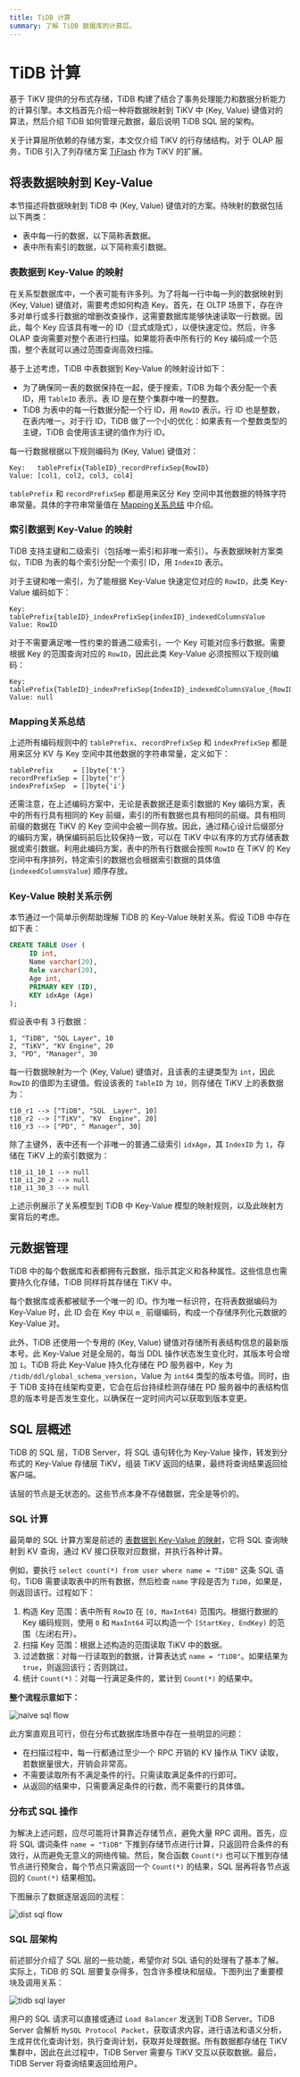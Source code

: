 ```yaml
---
title: TiDB 计算
summary: 了解 TiDB 数据库的计算层。
---
```


# TiDB 计算

基于 TiKV 提供的分布式存储，TiDB 构建了结合了事务处理能力和数据分析能力的计算引擎。本文档首先介绍一种将数据映射到 TiKV 中 (Key, Value) 键值对的算法，然后介绍 TiDB 如何管理元数据，最后说明 TiDB SQL 层的架构。

关于计算层所依赖的存储方案，本文仅介绍 TiKV 的行存储结构。对于 OLAP 服务，TiDB 引入了列存储方案 [TiFlash](/tiflash/tiflash-overview.md) 作为 TiKV 的扩展。

## 将表数据映射到 Key-Value

本节描述将数据映射到 TiDB 中 (Key, Value) 键值对的方案。待映射的数据包括以下两类：

- 表中每一行的数据，以下简称表数据。
- 表中所有索引的数据，以下简称索引数据。

### 表数据到 Key-Value 的映射

在关系型数据库中，一个表可能有许多列。为了将每一行中每一列的数据映射到 (Key, Value) 键值对，需要考虑如何构造 Key。首先，在 OLTP 场景下，存在许多对单行或多行数据的增删改查操作，这需要数据库能够快速读取一行数据。因此，每个 Key 应该具有唯一的 ID（显式或隐式），以便快速定位。然后，许多 OLAP 查询需要对整个表进行扫描。如果能将表中所有行的 Key 编码成一个范围，整个表就可以通过范围查询高效扫描。

基于上述考虑，TiDB 中表数据到 Key-Value 的映射设计如下：

- 为了确保同一表的数据保持在一起，便于搜索，TiDB 为每个表分配一个表 ID，用 `TableID` 表示。表 ID 是在整个集群中唯一的整数。
- TiDB 为表中的每一行数据分配一个行 ID，用 `RowID` 表示。行 ID 也是整数，在表内唯一。对于行 ID，TiDB 做了一个小的优化：如果表有一个整数类型的主键，TiDB 会使用该主键的值作为行 ID。

每一行数据根据以下规则编码为 (Key, Value) 键值对：

```
Key:   tablePrefix{TableID}_recordPrefixSep{RowID}
Value: [col1, col2, col3, col4]
```

`tablePrefix` 和 `recordPrefixSep` 都是用来区分 Key 空间中其他数据的特殊字符串常量。具体的字符串常量值在 [Mapping关系总结](#summary-of-mapping-relationships) 中介绍。

### 索引数据到 Key-Value 的映射

TiDB 支持主键和二级索引（包括唯一索引和非唯一索引）。与表数据映射方案类似，TiDB 为表的每个索引分配一个索引 ID，用 `IndexID` 表示。

对于主键和唯一索引，为了能根据 Key-Value 快速定位对应的 `RowID`，此类 Key-Value 编码如下：

```
Key:   tablePrefix{tableID}_indexPrefixSep{indexID}_indexedColumnsValue
Value: RowID
```

对于不需要满足唯一性约束的普通二级索引，一个 Key 可能对应多行数据。需要根据 Key 的范围查询对应的 `RowID`，因此此类 Key-Value 必须按照以下规则编码：

```
Key:   tablePrefix{TableID}_indexPrefixSep{IndexID}_indexedColumnsValue_{RowID}
Value: null
```

### Mapping关系总结

上述所有编码规则中的 `tablePrefix`、`recordPrefixSep` 和 `indexPrefixSep` 都是用来区分 KV 与 Key 空间中其他数据的字符串常量，定义如下：

```
tablePrefix     = []byte{'t'}
recordPrefixSep = []byte{'r'}
indexPrefixSep  = []byte{'i'}
```

还需注意，在上述编码方案中，无论是表数据还是索引数据的 Key 编码方案，表中的所有行具有相同的 Key 前缀，索引的所有数据也具有相同的前缀。具有相同前缀的数据在 TiKV 的 Key 空间中会被一同存放。因此，通过精心设计后缀部分的编码方案，确保编码前后比较保持一致，可以在 TiKV 中以有序的方式存储表数据或索引数据。利用此编码方案，表中的所有行数据会按照 `RowID` 在 TiKV 的 Key 空间中有序排列，特定索引的数据也会根据索引数据的具体值 (`indexedColumnsValue`) 顺序存放。

### Key-Value 映射关系示例

本节通过一个简单示例帮助理解 TiDB 的 Key-Value 映射关系。假设 TiDB 中存在如下表：

```sql
CREATE TABLE User (
     ID int,
     Name varchar(20),
     Role varchar(20),
     Age int,
     PRIMARY KEY (ID),
     KEY idxAge (Age)
);
```

假设表中有 3 行数据：

```
1, "TiDB", "SQL Layer", 10
2, "TiKV", "KV Engine", 20
3, "PD", "Manager", 30
```

每一行数据映射为一个 (Key, Value) 键值对，且该表的主键类型为 `int`，因此 `RowID` 的值即为主键值。假设该表的 `TableID` 为 `10`，则存储在 TiKV 上的表数据为：

```
t10_r1 --> ["TiDB", "SQL  Layer", 10]
t10_r2 --> ["TiKV", "KV  Engine", 20]
t10_r3 --> ["PD", " Manager", 30]
```

除了主键外，表中还有一个非唯一的普通二级索引 `idxAge`，其 `IndexID` 为 `1`，存储在 TiKV 上的索引数据为：

```
t10_i1_10_1 --> null
t10_i1_20_2 --> null
t10_i1_30_3 --> null
```

上述示例展示了关系模型到 TiDB 中 Key-Value 模型的映射规则，以及此映射方案背后的考虑。

## 元数据管理

TiDB 中的每个数据库和表都拥有元数据，指示其定义和各种属性。这些信息也需要持久化存储，TiDB 同样将其存储在 TiKV 中。

每个数据库或表都被赋予一个唯一的 ID。作为唯一标识符，在将表数据编码为 Key-Value 时，此 ID 会在 Key 中以 `m_` 前缀编码，构成一个存储序列化元数据的 Key-Value 对。

此外，TiDB 还使用一个专用的 (Key, Value) 键值对存储所有表结构信息的最新版本号。此 Key-Value 对是全局的，每当 DDL 操作状态发生变化时，其版本号会增加 `1`。TiDB 将此 Key-Value 持久化存储在 PD 服务器中，Key 为 `/tidb/ddl/global_schema_version`，Value 为 `int64` 类型的版本号值。同时，由于 TiDB 支持在线架构变更，它会在后台持续检测存储在 PD 服务器中的表结构信息的版本号是否发生变化，以确保在一定时间内可以获取到版本变更。

## SQL 层概述

TiDB 的 SQL 层，TiDB Server，将 SQL 语句转化为 Key-Value 操作，转发到分布式的 Key-Value 存储层 TiKV，组装 TiKV 返回的结果，最终将查询结果返回给客户端。

该层的节点是无状态的。这些节点本身不存储数据，完全是等价的。

### SQL 计算

最简单的 SQL 计算方案是前述的 [表数据到 Key-Value 的映射](#mapping-of-table-data-to-key-value)，它将 SQL 查询映射到 KV 查询，通过 KV 接口获取对应数据，并执行各种计算。

例如，要执行 `select count(*) from user where name = "TiDB"` 这条 SQL 语句，TiDB 需要读取表中的所有数据，然后检查 `name` 字段是否为 `TiDB`，如果是，则返回该行。过程如下：

1. 构造 Key 范围：表中所有 `RowID` 在 `[0, MaxInt64)` 范围内。根据行数据的 Key 编码规则，使用 `0` 和 `MaxInt64` 可以构造一个 `[StartKey, EndKey)` 的范围（左闭右开）。
2. 扫描 Key 范围：根据上述构造的范围读取 TiKV 中的数据。
3. 过滤数据：对每一行读取到的数据，计算表达式 `name = "TiDB"`。如果结果为 `true`，则返回该行；否则跳过。
4. 统计 `Count(*)`：对每一行满足条件的，累计到 `Count(*)` 的结果中。

**整个流程示意如下：**

![naive sql flow](https://docs-download.pingcap.com/media/images/docs/tidb-computing-native-sql-flow.jpeg)

此方案直观且可行，但在分布式数据库场景中存在一些明显的问题：

- 在扫描过程中，每一行都通过至少一个 RPC 开销的 KV 操作从 TiKV 读取，若数据量很大，开销会非常高。
- 不需要读取所有不满足条件的行。只需读取满足条件的行即可。
- 从返回的结果中，只需要满足条件的行数，而不需要行的具体值。

### 分布式 SQL 操作

为解决上述问题，应尽可能将计算靠近存储节点，避免大量 RPC 调用。首先，应将 SQL 谓词条件 `name = "TiDB"` 下推到存储节点进行计算，只返回符合条件的有效行，从而避免无意义的网络传输。然后，聚合函数 `Count(*)` 也可以下推到存储节点进行预聚合，每个节点只需返回一个 `Count(*)` 的结果，SQL 层再将各节点返回的 `Count(*)` 结果相加。

下图展示了数据逐层返回的流程：

![dist sql flow](https://docs-download.pingcap.com/media/images/docs/tidb-computing-dist-sql-flow.png)

### SQL 层架构

前述部分介绍了 SQL 层的一些功能，希望你对 SQL 语句的处理有了基本了解。实际上，TiDB 的 SQL 层要复杂得多，包含许多模块和层级。下图列出了重要模块及调用关系：

![tidb sql layer](https://docs-download.pingcap.com/media/images/docs/tidb-computing-tidb-sql-layer.png)

用户的 SQL 请求可以直接或通过 `Load Balancer` 发送到 TiDB Server。TiDB Server 会解析 `MySQL Protocol Packet`，获取请求内容，进行语法和语义分析，生成并优化查询计划，执行查询计划，获取并处理数据。所有数据都存储在 TiKV 集群中，因此在此过程中，TiDB Server 需要与 TiKV 交互以获取数据。最后，TiDB Server 将查询结果返回给用户。
